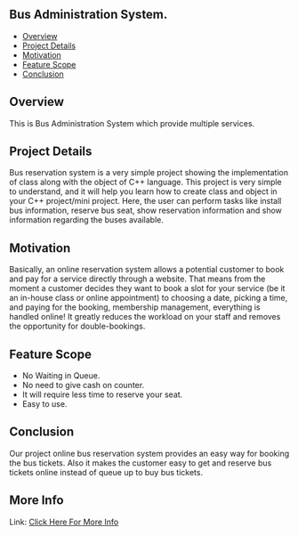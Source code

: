 ## Bus Administration System.

* [Overview](#overview)
* [Project Details](#ProjectDetails)
* [Motivation](#motivation)
* [Feature Scope](#FeatureScope)
* [Conclusion](#Conclusion)

## Overview
This is Bus Administration System which provide multiple services.

## Project Details
Bus reservation system is a very simple project showing the implementation of class along with the object of C++ language. This project is very simple to understand, and it will help you learn how to create class and object in your C++ project/mini project. Here, the user can perform tasks like install bus information, reserve bus seat, show reservation information and show information regarding the buses available.

## Motivation
Basically, an online reservation system allows a potential customer to book and pay for a service directly through a website. That means from the moment a customer decides they want to book a slot for your service (be it an in-house class or online appointment) to choosing a date, picking a time, and paying for the booking, membership management, everything is handled online! It greatly reduces the workload on your staff and removes the opportunity for double-bookings.

## Feature Scope

* No Waiting in Queue.
* No need to give cash on counter.
* It will require less time to reserve your seat.
* Easy to use.

## Conclusion
Our project online bus reservation system provides an easy way for booking the bus tickets. Also it makes the customer easy to get and reserve bus tickets online instead of queue up to buy bus tickets.

## More Info
Link: [Click Here For More Info](https://www.dropbox.com/s/wnf7zttdusj7yim/dsa%20mini%20project%20ppt.pptx?dl=0)


